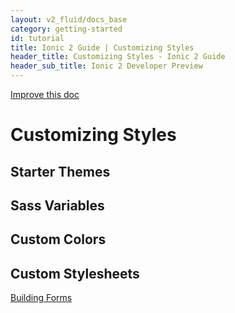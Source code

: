 ```yaml
---
layout: v2_fluid/docs_base
category: getting-started
id: tutorial
title: Ionic 2 Guide | Customizing Styles
header_title: Customizing Styles - Ionic 2 Guide
header_sub_title: Ionic 2 Developer Preview
---
```


<a class="improve-v2-docs" href='https://github.com/driftyco/ionic-site/edit/ionic2/docs/v2/guide/adding-pages/index.md'>
Improve this doc
</a>

# Customizing Styles

## Starter Themes

## Sass Variables

## Custom Colors

## Custom Stylesheets


<a href="../building-forms/" class="btn btn-primary">Building Forms</a>
